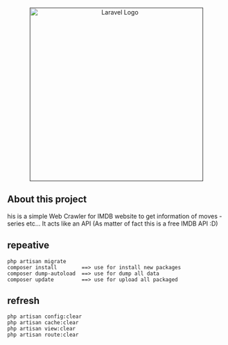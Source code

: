 <p align="center"><a href="" target="_blank"><img src="https://cdn-icons-png.flaticon.com/512/5968/5968612.png" width="400" alt="Laravel Logo"></a></p>


## About this project

his is a simple Web Crawler for IMDB website to get information of moves - series etc...
It acts like an API (As matter of fact this is a free IMDB API :D)




## repeative
```
php artisan migrate
composer install        ==> use for install new packages
composer dump-autoload  ==> use for dump all data
composer update         ==> use for upload all packaged
```

## refresh
```$xslt
php artisan config:clear
php artisan cache:clear
php artisan view:clear
php artisan route:clear
```

